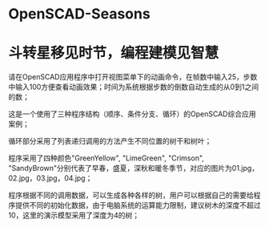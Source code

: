 # OpenSCAD-Seasons

# 斗转星移见时节，编程建模见智慧

请在OpenSCAD应用程序中打开视图菜单下的动画命令，在帧数中输入25，步数中输入100方便查看动画效果；时间为系统根据步数的倒数自动生成的从0到1之间的数；

这是一个使用了三种程序结构（顺序、条件分支、循环）的OpenSCAD综合应用案例；

循环部分采用了列表递归调用的方法产生不同位置的树干和树叶；

程序采用了四种颜色"GreenYellow", "LimeGreen", "Crimson", "SandyBrown"分别代表了早春，盛夏，深秋和暖冬季节，对应的图片为01.jpg，02.jpg，03.jpg，04.jpg；

程序根据不同的调用数据，可以生成各种各样的树，用户可以根据自己的需要给程序提供不同的初始化数据，由于电脑系统的运算能力限制，建议树木的深度不超过10，这里的演示模型采用了深度为4的树；
